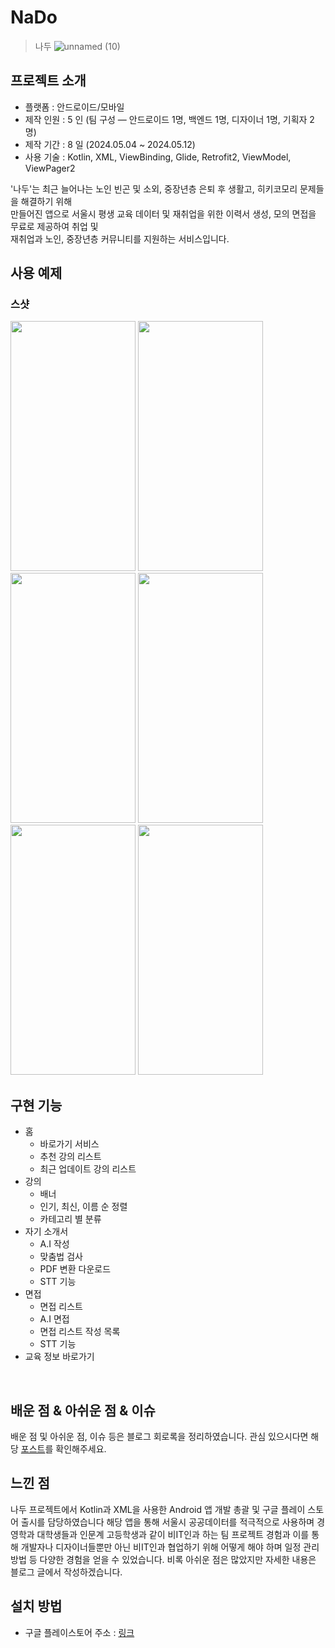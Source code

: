 # NaDo
> 나두
![unnamed (10)](https://github.com/user-attachments/assets/d909e3e5-0cba-4231-a133-8f9b473b68f3)


## 프로젝트 소개

- 플랫폼 : 안드로이드/모바일
- 제작 인원 : 5 인 (팀 구성 ― 안드로이드 1명, 백엔드 1명, 디자이너 1명, 기획자 2명)
- 제작 기간 : 8 일 (2024.05.04 ~ 2024.05.12)
- 사용 기술 : Kotlin, XML, ViewBinding, Glide, Retrofit2, ViewModel, ViewPager2

'나두'는 최근 늘어나는 노인 빈곤 및 소외, 중장년층 은퇴 후 생활고, 히키코모리 문제들을 해결하기 위해<br>
만들어진 앱으로 서울시 평생 교육 데이터 및 재취업을 위한 이력서 생성, 모의 면접을 무료로 제공하여 취업 및<br> 
재취업과 노인, 중장년층 커뮤니티를 지원하는 서비스입니다.

## 사용 예제

### 스샷

<div style="text-align: left;">    
    <img src="https://github.com/user-attachments/assets/66d9cac0-ca68-485e-873d-1848af1e49d6"  width="200" height="400"/>
    <img src="https://github.com/user-attachments/assets/91c27eac-d2d5-468e-a61c-b3b9b12520cb"  width="200" height="400"/>
    <img src="https://github.com/user-attachments/assets/dc362803-c8b4-42f5-b428-067abc7ff4e5"  width="200" height="400"/>
    <img src="https://github.com/user-attachments/assets/ac52aef5-e2f8-4a6d-a38a-ce78e463ec21"  width="200" height="400"/>
    <img src="https://github.com/user-attachments/assets/aa0f78a1-15d6-4c45-80d6-7c2755569088"  width="200" height="400"/>
    <img src="https://github.com/user-attachments/assets/9db3490c-81d8-4b86-9751-ec60cd74f64c"  width="200" height="400"/>
</div>

## 구현 기능

- 홈
    - 바로가기 서비스
    - 추천 강의 리스트
    - 최근 업데이트 강의 리스트
- 강의
    - 배너
    - 인기, 최신, 이름 순 정렬
    - 카테고리 별 분류
- 자기 소개서
    - A.I 작성
    - 맞춤법 검사
    - PDF 변환 다운로드
    - STT 기능
- 면접
    - 면접 리스트
    - A.I 면접
    - 면접 리스트 작성 목록
    - STT 기능
- 교육 정보 바로가기
  
<br>

## 배운 점 & 아쉬운 점 & 이슈

배운 점 및 아쉬운 점, 이슈 등은 블로그 회로록을 정리하였습니다. 관심 있으시다면 해당 [포스트]()를 확인해주세요.

## 느낀 점

나두 프로젝트에서 Kotlin과 XML을 사용한 Android 앱 개발 총괄 및 구글 플레이 스토어 출시를 담당하였습니다 
해당 앱을 통해 서울시 공공데이터를 적극적으로 사용하며 경영학과 대학생들과 인문계 고등학생과 같이 비IT인과 하는 팀 
프로젝트 경험과 이를 통해 개발자나 디자이너들뿐만 아닌 비IT인과 협업하기 위해 어떻게 해야 하며 일정 관리 방법 등
다양한 경험을 얻을 수 있었습니다. 비록 아쉬운 점은 많았지만 자세한 내용은 블로그 글에서 작성하겠습니다.

## 설치 방법

- 구글 플레이스토어 주소 : [링크](https://play.google.com/store/apps/details?id=com.woojun.nado)

